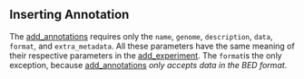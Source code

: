 ## Inserting Annotation

The [add_annotations](http://deepblue.mpi-inf.mpg.de/api.html#api-add_annotation) requires only the ```name```, ```genome```, ```description```, ```data```, ```format```, and ```extra_metadata```. All these parameters have the same meaning of their respective parameters in the  [add_experiment](http://deepblue.mpi-inf.mpg.de/api.html#api-add_experiment). The ```format```is the only exception, because [add_annotations](http://deepblue.mpi-inf.mpg.de/api.html#api-add_annotation) *only accepts data in the BED format*.

